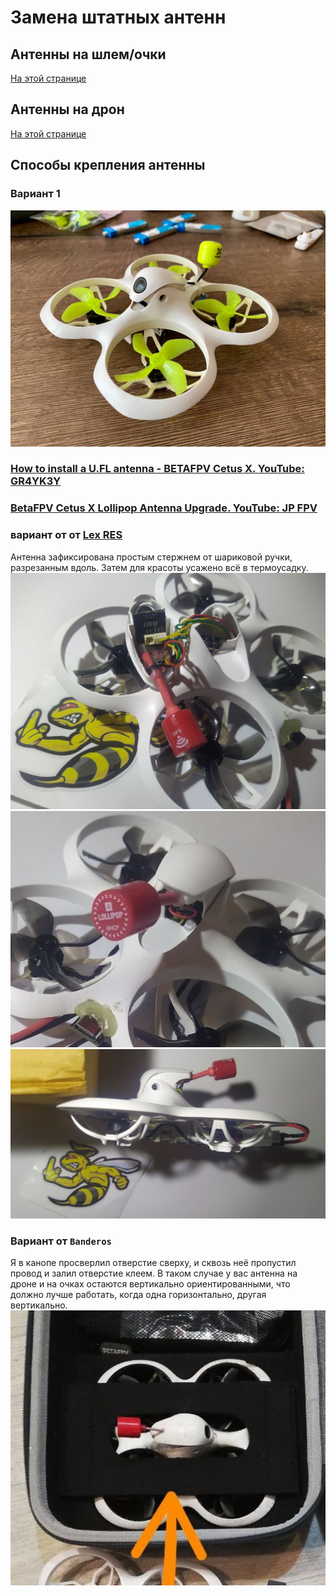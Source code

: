 # Замена штатных антенн

## Антенны на шлем/очки 
[На этой странице](./../../../../15_Шлемы_Очки/20_Антенны_на_аналог.md)

## Антенны на дрон
[На этой странице](./../../../20_VTX/Антенны_на_аналог.md)

## Способы крепления антенны

### Вариант 1
![](CetusX_Foxeer.jpg)

### [How to install a U.FL antenna - BETAFPV Cetus X. YouTube: GR4YK3Y](https://www.youtube.com/watch?v=ErxKLmwsnYQ)

### [BetaFPV Cetus X Lollipop Antenna Upgrade. YouTube: JP FPV](https://www.youtube.com/shorts/JutsAVWGMDE)


### вариант от от [Lex RES](https://t.me/meganoobe)
Антенна зафиксирована простым стержнем от шариковой ручки, разрезанным вдоль. Затем для красоты усажено всё в термоусадку.  
![](Antenna2.jpg)  
![](Antenna3.jpg)  
![](Antenna1.jpg)  
 
### Вариант от `Banderos`
Я в канопе просверлил отверстие сверху, и сквозь неё пропустил провод и залил отверстие клеем. В таком случае у вас антенна на дроне и на очках остаются вертикально ориентированными, что должно лучше работать, когда одна горизонтально, другая вертикально.  
![](AntennaBanderos.jpg)  
